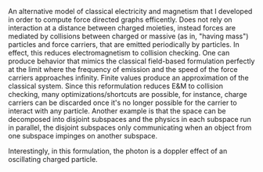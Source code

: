 An alternative model of classical electricity and magnetism that I developed
in order to compute force directed graphs efficently. Does not rely on
interaction at a distance between charged moieties, instead forces are mediated
by collisions between charged or massive (as in, "having mass") particles and
force carriers, that are emitted periodically by particles. In effect, this
reduces electromagnetism to collision checking. One can produce behavior that
mimics the classical field-based formulation perfectly at the limit where the
frequency of emission and the speed of the force carriers approaches infinity.
Finite values produce an approximation of the classical system. Since this 
reformulation reduces E&M to collision checking, many optimizations/shortcuts
are possible, for instance, charge carriers can be discarded once it's no
longer possible for the carrier to interact with any particle. Another example
is that the space can be decomposed into disjoint subspaces and the physics in
each subspace run in parallel, the disjoint subspaces only communicating when
an object from one subspace impinges on another subspace.

Interestingly, in this formulation, the photon is a doppler effect of an
oscillating charged particle.
